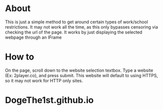 # About
This is just a simple method to get around certain types of work/school restrictions.
It may not work all the time, as this only bypasses censoring via checking the url of the page.
It works by just displaying the selected webpage through an IFrame

# How to
On the page, scroll down to the website selection textbox. Type a website (Ex: 2player.co), and press submit.
This website will default to using HTTPS, so it may not work for HTTP only sites.
# DogeThe1st.github.io
